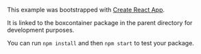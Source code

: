 This example was bootstrapped with [Create React App](https://github.com/facebook/create-react-app).

It is linked to the boxcontainer package in the parent directory for development purposes.

You can run `npm install` and then `npm start` to test your package.

